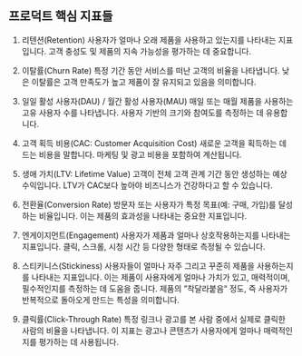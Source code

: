 ## 프로덕트 핵심 지표들

1. 리텐션(Retention)
사용자가 얼마나 오래 제품을 사용하고 있는지를 나타내는 지표입니다. 고객 충성도 및 제품의 지속 가능성을 평가하는 데 중요합니다.

2. 이탈률(Churn Rate)
특정 기간 동안 서비스를 떠난 고객의 비율을 나타냅니다. 낮은 이탈률은 고객 만족도가 높고 제품이 잘 유지되고 있음을 의미합니다.

3. 일일 활성 사용자(DAU) / 월간 활성 사용자(MAU)
매일 또는 매월 제품을 사용하는 고유 사용자 수를 나타냅니다. 사용자 기반의 크기와 참여도를 측정하는 데 유용합니다.

4. 고객 획득 비용(CAC: Customer Acquisition Cost)
새로운 고객을 획득하는 데 드는 비용을 말합니다. 마케팅 및 광고 비용을 포함하여 계산됩니다.

5. 생애 가치(LTV: Lifetime Value)
고객이 전체 고객 관계 기간 동안 생성하는 예상 수익입니다. LTV가 CAC보다 높아야 비즈니스가 건강하다고 할 수 있습니다.

6. 전환율(Conversion Rate)
방문자 또는 사용자가 특정 목표(예: 구매, 가입)를 달성하는 비율입니다. 이는 제품의 효과성을 나타내는 중요한 지표입니다.

7. 엔게이지먼트(Engagement)
사용자가 제품과 얼마나 상호작용하는지를 나타내는 지표입니다. 클릭, 스크롤, 시청 시간 등 다양한 형태로 측정될 수 있습니다.

8. 스티키니스(Stickiness)
사용자들이 얼마나 자주 그리고 꾸준히 제품을 사용하는지를 나타내는 지표입니다. 이는 제품이 사용자에게 얼마나 가치가 있고, 매력적이며, 필수적인지를 측정하는 데 도움을 줍니다. 제품의 ”착달라붙음“ 정도, 즉 사용자가 반복적으로 돌아오게 만드는 특성을 의미합니다.

9. 클릭률(Click-Through Rate)
특정 링크나 광고를 본 사람 중에서 실제로 클릭한 사람의 비율을 나타냅니다. 이 지표는 광고나 콘텐츠가 사용자에게 얼마나 매력적인지를 평가하는 데 사용됩니다.